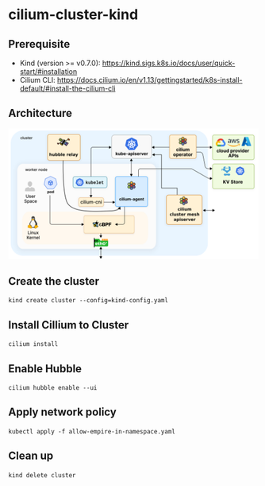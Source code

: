 # cilium-cluster-kind

## Prerequisite

- Kind (version >= v0.7.0): https://kind.sigs.k8s.io/docs/user/quick-start/#installation
- Cilium CLI: https://docs.cilium.io/en/v1.13/gettingstarted/k8s-install-default/#install-the-cilium-cli

## Architecture
![img](./assets/cilium-architecture.png)

## Create the cluster

```
kind create cluster --config=kind-config.yaml
```

## Install Cillium to Cluster

```
cilium install
```

## Enable Hubble

```
cilium hubble enable --ui
```

## Apply network policy

```
kubectl apply -f allow-empire-in-namespace.yaml
```

## Clean up

```
kind delete cluster
```
